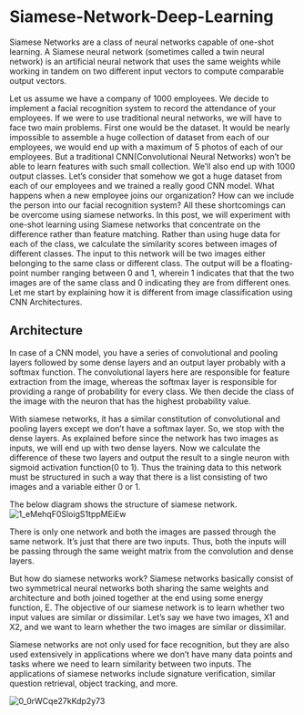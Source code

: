 # Siamese-Network-Deep-Learning

Siamese Networks are a class of neural networks capable of one-shot learning.
A Siamese neural network (sometimes called a twin neural network) is an artificial neural network that uses the same weights while working in tandem on two different input vectors to compute comparable output vectors.

Let us assume we have a company of 1000 employees. We decide to implement a facial recognition system to record the attendance of your employees. If we were to use traditional neural networks, we will have to face two main problems. First one would be the dataset. It would be nearly impossible to assemble a huge collection of dataset from each of our employees, we would end up with a maximum of 5 photos of each of our employees. But a traditional CNN(Convolutional Neural Networks) won’t be able to learn features with such small collection. We’ll also end up with 1000 output classes. Let’s consider that somehow we got a huge dataset from each of our employees and we trained a really good CNN model. What happens when a new employee joins our organization? How can we include the person into our facial recognition system? All these shortcomings can be overcome using siamese networks. In this post, we will experiment with one-shot learning using Siamese networks that concentrate on the difference rather than feature matching.
Rather than using huge data for each of the class, we calculate the similarity scores between images of different classes. The input to this network will be two images either belonging to the same class or different class. The output will be a floating-point number ranging between 0 and 1, wherein 1 indicates that that the two images are of the same class and 0 indicating they are from different ones. Let me start by explaining how it is different from image classification using CNN Architectures.

## Architecture

In case of a CNN model, you have a series of convolutional and pooling layers followed by some dense layers and an output layer probably with a softmax function. The convolutional layers here are responsible for feature extraction from the image, whereas the softmax layer is responsible for providing a range of probability for every class. We then decide the class of the image with the neuron that has the highest probability value.

With siamese networks, it has a similar constitution of convolutional and pooling layers except we don’t have a softmax layer. So, we stop with the dense layers. As explained before since the network has two images as inputs, we will end up with two dense layers. Now we calculate the difference of these two layers and output the result to a single neuron with sigmoid activation function(0 to 1). Thus the training data to this network must be structured in such a way that there is a list consisting of two images and a variable either 0 or 1.

The below diagram shows the structure of siamese network.
![1_eMehqF0SloigS1tppMEiEw](https://user-images.githubusercontent.com/50628520/89387985-0c651600-d723-11ea-8044-01268305fba0.png)

There is only one network and both the images are passed through the same network. It’s just that there are two inputs. Thus, both the inputs will be passing through the same weight matrix from the convolution and dense layers.

But how do siamese networks work? Siamese networks basically consist of two symmetrical neural networks both sharing the same weights and architecture and both joined together at the end using some energy function, E. The objective of our siamese network is to learn whether two input values are similar or dissimilar. Let’s say we have two images, X1 and X2, and we want to learn whether the two images are similar or dissimilar.

Siamese networks are not only used for face recognition, but they are also used extensively in applications where we don’t have many data points and tasks where we need to learn similarity between two inputs. The applications of siamese networks include signature verification, similar question retrieval, object tracking, and more.

![0_0rWCqe27kKdp2y73](https://user-images.githubusercontent.com/50628520/89388384-ac22a400-d723-11ea-920e-746d4cd052d9.png)
